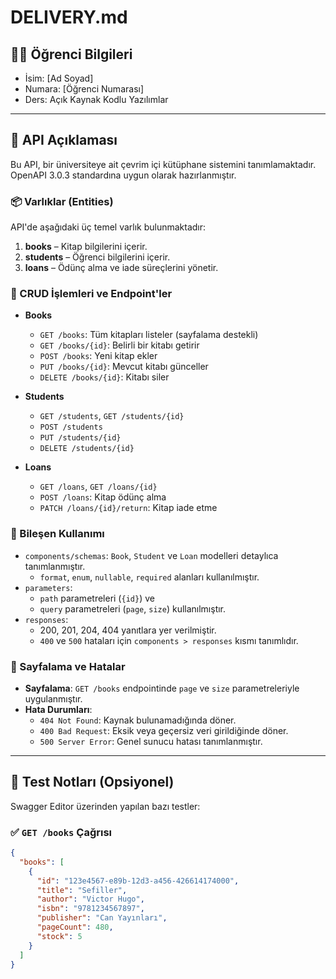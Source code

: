 # DELIVERY.md

## 👨‍🎓 Öğrenci Bilgileri

- İsim: [Ad Soyad]
- Numara: [Öğrenci Numarası]
- Ders: Açık Kaynak Kodlu Yazılımlar

---

## 📝 API Açıklaması

Bu API, bir üniversiteye ait çevrim içi kütüphane sistemini tanımlamaktadır. OpenAPI 3.0.3 standardına uygun olarak hazırlanmıştır.

### 📦 Varlıklar (Entities)

API'de aşağıdaki üç temel varlık bulunmaktadır:

1. **books** – Kitap bilgilerini içerir.
2. **students** – Öğrenci bilgilerini içerir.
3. **loans** – Ödünç alma ve iade süreçlerini yönetir.

### 🔄 CRUD İşlemleri ve Endpoint'ler

- **Books**
  - `GET /books`: Tüm kitapları listeler (sayfalama destekli)
  - `GET /books/{id}`: Belirli bir kitabı getirir
  - `POST /books`: Yeni kitap ekler
  - `PUT /books/{id}`: Mevcut kitabı günceller
  - `DELETE /books/{id}`: Kitabı siler

- **Students**
  - `GET /students`, `GET /students/{id}`
  - `POST /students`
  - `PUT /students/{id}`
  - `DELETE /students/{id}`

- **Loans**
  - `GET /loans`, `GET /loans/{id}`
  - `POST /loans`: Kitap ödünç alma
  - `PATCH /loans/{id}/return`: Kitap iade etme

### 🧱 Bileşen Kullanımı

- `components/schemas`: `Book`, `Student` ve `Loan` modelleri detaylıca tanımlanmıştır.
  - `format`, `enum`, `nullable`, `required` alanları kullanılmıştır.
- `parameters`: 
  - `path` parametreleri (`{id}`) ve
  - `query` parametreleri (`page`, `size`) kullanılmıştır.
- `responses`: 
  - 200, 201, 204, 404 yanıtlara yer verilmiştir.
  - `400` ve `500` hataları için `components > responses` kısmı tanımlıdır.

### 📄 Sayfalama ve Hatalar

- **Sayfalama**: `GET /books` endpointinde `page` ve `size` parametreleriyle uygulanmıştır.
- **Hata Durumları**: 
  - `404 Not Found`: Kaynak bulunamadığında döner.
  - `400 Bad Request`: Eksik veya geçersiz veri girildiğinde döner.
  - `500 Server Error`: Genel sunucu hatası tanımlanmıştır.

---

## 🧪 Test Notları (Opsiyonel)

Swagger Editor üzerinden yapılan bazı testler:

### ✅ `GET /books` Çağrısı
```json
{
  "books": [
    {
      "id": "123e4567-e89b-12d3-a456-426614174000",
      "title": "Sefiller",
      "author": "Victor Hugo",
      "isbn": "9781234567897",
      "publisher": "Can Yayınları",
      "pageCount": 480,
      "stock": 5
    }
  ]
}
